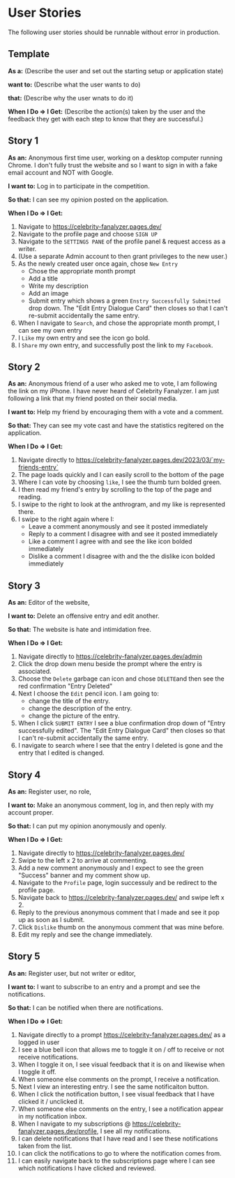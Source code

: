 # User Stories

The following user stories should be runnable without error in production.

## Template

**As a:** (Describe the user and set out the starting setup or application state)

**want to:** (Describe what the user wants to do)

**that:** (Describe why the user wnats to do it)

**When I Do => I Get:** (Describe the action(s) taken by the user and the feedback they get with each step to know that they are successful.)

## Story 1

**As an:** Anonymous first time user, working on a desktop computer running Chrome. I don't fully trust the website and so I want to sign in with a fake email account and NOT with Google.

**I want to:** Log in to participate in the competition.

**So that:** I can see my opinion posted on the application.

**When I Do => I Get:**

1. Navigate to https://celebrity-fanalyzer.pages.dev/
2. Navigate to the profile page and choose `SIGN UP`
3. Navigate to the `SETTINGS PANE` of the profile panel & request access as a writer.
4. (Use a separate Admin account to then grant privileges to the new user.) 
5. As the newly created user once again, chose `New Entry`
   - Chose the appropriate month prompt
   - Add a title
   - Write my description
   - Add an image
   - Submit entry which shows a green `Enstry Successfully Submitted` drop down. The "Edit Entry Dialogue Card" then closes so that I can't re-submit accidentally the same entry.
6. When I navigate to `Search`, and chose the appropriate month prompt, I can see my own entry
7. I `Like` my own entry and see the icon go bold.
8. I `Share` my own entry, and successfully post the link to my `Facebook`.

## Story 2

**As an:** Anonymous friend of a user who asked me to vote, I am following the link on my iPhone. I have never heard of Celebrity Fanalyzer. I am just following a link that my friend posted on their social media.

**I want to:** Help my friend by encouraging them with a vote and a comment.

**So that:** They can see my vote cast and have the statistics regitered on the application.

**When I Do => I Get:**

1. Navigate directly to https://celebrity-fanalyzer.pages.dev/2023/03/`my-friends-entry`
2. The page loads quickly and I can easily scroll to the bottom of the page
3. Where I can vote by choosing `like`, I see the thumb turn bolded green.
4. I then read my friend's entry by scrolling to the top of the page and reading.
5. I swipe to the right to look at the anthrogram, and my like is represented there.
6. I swipe to the right again where I:
   - Leave a comment anonymously and see it posted immediately
   - Reply to a comment I disagree with and see it posted immediately
   - Like a comment I agree with and see the like icon bolded immediately
   - Dislike a comment I disagree with and the the dislike icon bolded immediately

## Story 3

**As an:** Editor of the website,

**I want to:** Delete an offensive entry and edit another.

**So that:** The website is hate and intimidation free.

**When I Do => I Get:**

1. Navigate directly to https://celebrity-fanalyzer.pages.dev/admin
2. Click the drop down menu beside the prompt where the entry is associated.
3. Choose the `Delete` garbage can icon and chose `DELETE`and then see the red confirmation "Entry Deleted"
4. Next I choose the `Edit` pencil icon. I am going to:
   - change the title of the entry.
   - change the description of the entry.
   - change the picture of the entry.
5. When I click `SUBMIT ENTRY` I see a blue confirmation drop down of "Entry successfully edited". The "Edit Entry Dialogue Card" then closes so that I can't re-submit accidentally the same entry.
6. I navigate to search where I see that the entry I deleted is gone and the entry that I edited is changed.

## Story 4

**As an:** Register user, no role,

**I want to:** Make an anonymous comment, log in, and then reply with my account proper.

**So that:** I can put my opinion anonymously and openly.

**When I Do => I Get:**

1. Navigate directly to https://celebrity-fanalyzer.pages.dev/<prompt>
2. Swipe to the left x 2 to arrive at commenting.
3. Add a new comment anonymously and I expect to see the green "Success" banner and my comment show up.
4. Navigate to the `Profile` page, login successuly and be redirect to the profile page.
5. Navigate back to https://celebrity-fanalyzer.pages.dev/<prompt> and swipe left x 2.
6. Reply to the previous anonymous comment that I made and see it pop up as soon as I submit.
7. Click `Dislike` thumb on the anonymous comment that was mine before.
8. Edit my reply and see the change immediately.

## Story 5

**As an:** Register user, but not writer or editor,

**I want to:** I want to subscribe to an entry and a prompt and see the notifications.

**So that:** I can be notified when there are notifications. 

**When I Do => I Get:**

1. Navigate directly to a prompt https://celebrity-fanalyzer.pages.dev/<prompt> as a logged in user
2. I see a blue bell icon that allows me to toggle it on / off to receive or not receive notifications.
3. When I toggle it on, I see visual feedback that it is on and likewise when I toggle it off.
4. When someone else comments on the prompt, I receive a notification. 
5. Next I view an interesting entry. I see the same notificaiton button.
6. When I click the notification button, I see visual feedback that I have clicked it / unclicked it. 
7. When someone else comments on the entry, I see a notification appear in my notification inbox.
8. When I navigate to my subscriptions @ https://celebrity-fanalyzer.pages.dev/profile, I see all my notifications.
9. I can delete notifications that I have read and I see these notifications taken from the list. 
10. I can click the notifications to go to where the notification comes from. 
11. I can easily navigate back to the subscriptions page where I can see which notifications I have clicked and reviewed.



 
